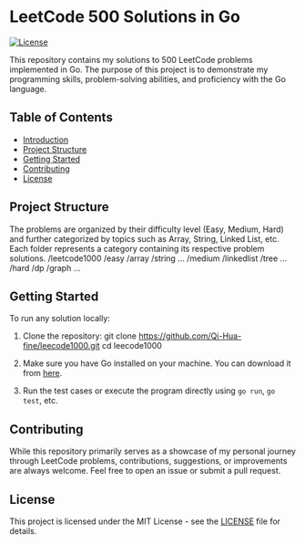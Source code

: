 # LeetCode 500 Solutions in Go

[![License](https://img.shields.io/badge/license-MIT-blue.svg)](LICENSE)

This repository contains my solutions to 500 LeetCode problems implemented in Go. The purpose of this project is to demonstrate my programming skills, problem-solving abilities, and proficiency with the Go language.

## Table of Contents

- [Introduction](#leetcode-500-solutions-in-go)
- [Project Structure](#project-structure)
- [Getting Started](#getting-started)
- [Contributing](#contributing)
- [License](#license)

## Project Structure

The problems are organized by their difficulty level (Easy, Medium, Hard) and further categorized by topics such as Array, String, Linked List, etc. Each folder represents a category containing its respective problem solutions.
/leetcode1000
/easy
/array
/string
...
/medium
/linkedlist
/tree
...
/hard
/dp
/graph
...


## Getting Started

To run any solution locally:

1. Clone the repository:
git clone https://github.com/Qi-Hua-fine/leecode1000.git
cd leecode1000


2. Make sure you have Go installed on your machine. You can download it from [here](https://golang.org/dl/).

3. Run the test cases or execute the program directly using `go run`, `go test`, etc.

## Contributing

While this repository primarily serves as a showcase of my personal journey through LeetCode problems, contributions, suggestions, or improvements are always welcome. Feel free to open an issue or submit a pull request.

## License

This project is licensed under the MIT License - see the [LICENSE](LICENSE) file for details.
